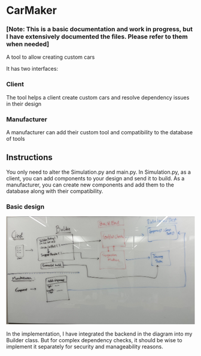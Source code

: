 # CarMaker

### [Note: This is a basic documentation and work in progress, but I have extensively documented the files. Please refer to them when needed]

A tool to allow creating custom cars

It has two interfaces: 

### Client
  The tool helps a client create custom cars and resolve dependency issues in their design

### Manufacturer 
  A manufacturer can add their custom tool and compatibility to the database of tools
  
  
 ## Instructions
 
 You only need to alter the Simulation.py and main.py. In Simulation.py, as a client, 
 you can add components to your design and send it to build. 
 As a manufacturer, you can create new components and add them to the database along with their compatibility.
 
 ### Basic design

![initial design](init_design.jpg)

In the implementation, I have integrated the backend in the diagram into my Builder class. But for complex dependency checks, 
it should be wise to implement it separately for security and manageability reasons.